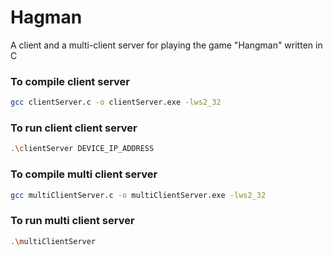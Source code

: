 ﻿# Hagman

A client and a multi-client server for playing the game "Hangman" written in C

### To compile client server
```bash
gcc clientServer.c -o clientServer.exe -lws2_32
```

### To run client client server
```bash
.\clientServer DEVICE_IP_ADDRESS
```

### To compile multi client server
```bash
gcc multiClientServer.c -o multiClientServer.exe -lws2_32   
```

### To run multi client server
```bash
.\multiClientServer  
```
